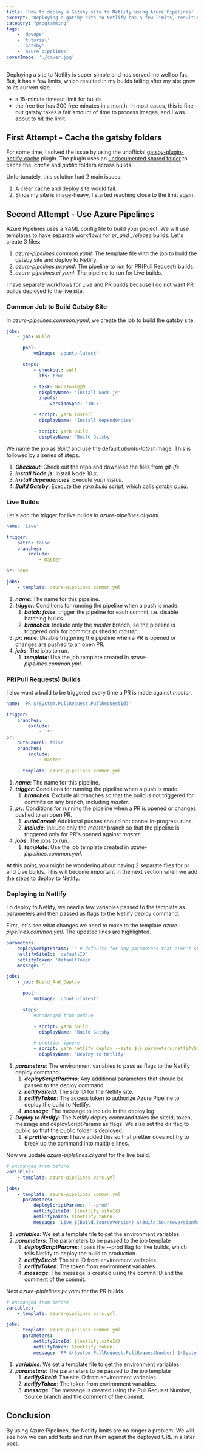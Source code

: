 ```yaml
---
title: 'How to deploy a Gatsby site to Netlify using Azure Pipelines'
excerpt: 'Deploying a gatsby site to Netlify has a few limits, resulting in my builds timing out. By using Azure Pipelines, the limits are no longer a problem'
category: "programming"
tags:
    - 'devops'
    - 'tutorial'
    - 'Gatsby'
    - 'Azure pipelines'
coverImage: './cover.jpg'
---
```


Deploying a site to Netlify is super simple and has served me well so far. But, it has a few limits, which resulted in my builds failing after my site grew to its current size.

-   a 15-minute timeout limit for builds
-   the free tier has 300 free minutes in a month. In most cases, this is fine, but gatsby takes a fair amount of time to process images, and I was about to hit the limit.

## First Attempt - Cache the gatsby folders

For some time, I solved the issue by using the unofficial [gatsby-plugin-netlify-cache](https://www.npmjs.com/package/gatsby-plugin-netlify-cache) plugin. The plugin uses an [undocumented shared folder](https://www.contentful.com/blog/2018/05/17/faster-static-site-builds-part-one-process-only-what-you-need/#caching-for-the-win) to cache the _.cache_ and _public_ folders across builds.

Unfortunately, this solution had 2 main issues.

1. A clear cache and deploy site would fail.
1. Since my site is image-heavy, I started reaching close to the limit again.

## Second Attempt - Use Azure Pipelines

Azure Pipelines uses a YAML config file to build your project. We will use templates to have separate workflows for _pr_and \_release_ builds. Let's create 3 files:

1. _azure-pipelines.common.yaml_: The template file with the job to build the gatsby site and deploy to Netlify.
1. _azure-pipelines.pr.yaml_: The pipeline to run for PR(Pull Request) builds.
1. _azure-pipelines.ci.yaml_: The pipeline to run for Live builds.

I have separate workflows for Live and PR builds because I do not want PR builds deployed to the live site.

### Common Job to Build Gatsby Site

In _azure-pipelines.common.yaml_, we create the job to build the gatsby site.

```yaml
jobs:
    - job: Build

      pool:
          vmImage: 'ubuntu-latest'

      steps:
          - checkout: self
            lfs: true

          - task: NodeTool@@0
            displayName: 'Install Node.js'
            inputs:
                versionSpec: '10.x'

          - script: yarn install
            displayName: 'Install dependencies'

          - script: yarn build
            displayName: 'Build Gatsby'
```

We name the job as _Build_ and use the default _ubuntu-latest_ image. This is followed by a series of steps.

1. **_Checkout_**: Check out the repo and download the files from _git-lfs_.
1. **_Install Node.js_**: Install Node 10.x.
1. **_Install dependencies_**: Execute _yarn install_.
1. **_Build Gatsby_**: Execute the _yarn build_ script, which calls _gatsby build_.

### Live Builds

Let's add the trigger for live builds in _azure-pipelines.ci.yaml_.

```yaml
name: 'Live'

trigger:
    batch: false
    branches:
        include:
            - master

pr: none

jobs:
    - template: azure-pipelines.common.yml
```

1. **_name_**: The name for this pipeline.
1. **_trigger_**: Conditions for running the pipeline when a push is made.
    1. **_batch: false_**: trigger the pipeline for each commit, i.e. disable batching builds.
    1. **_branches_**: Include only the _master_ branch, so the pipeline is triggered only for commits pushed to _master_.
1. **_pr: none_**: Disable triggering the pipeline when a PR is opened or changes are pushed to an open PR.
1. **_jobs_**: The jobs to run.
    1. **_template_**: Use the job template created in _azure-pipelines.common.yml_.

### PR(Pull Requests) Builds

I also want a build to be triggered every time a PR is made against _master_.

```yaml
name: 'PR $(System.PullRequest.PullRequestId)'

trigger:
    branches:
        exclude:
            - '*'
pr:
    autoCancel: false
    branches:
        include:
            - master

    - template: azure-pipelines.common.yml
```

1. **_name_**: The name for this pipeline.
1. **_trigger_**: Conditions for running the pipeline when a push is made.
    1. **_branches_**: Exclude all branches so that the build is not triggered for commits on any branch, including _master_.
1. **_pr:_**: Conditions for running the pipeline when a PR is opened or changes pushed to an open PR.
    1. **_autoCancel_**: Additional pushes should not cancel in-progress runs.
    1. **_include_**: Include only the _master_ branch so that the pipeline is triggered only for PR's opened against _master_.
1. **_jobs_**: The jobs to run.
    1. **_template_**: Use the job template created in _azure-pipelines.common.yml_.

At this point, you might be wondering about having 2 separate files for pr and Live builds. This will become important in the next section when we add the steps to deploy to Netlify.

### Deploying to Netlify

To deploy to Netlify, we need a few variables passed to the template as parameters and then passed as flags to the Netlify deploy command.

First, let's see what changes we need to make to the template _azure-pipelines.common.yml_. The updated lines are highlighted.

```yaml
parameters:
    deployScriptParams: '' # defaults for any parameters that aren't specified
    netlifySiteId: 'defaultID'
    netlifyToken: 'defaultToken'
    message: ''

jobs:
    - job: Build_And_Deploy

      pool:
          vmImage: 'ubuntu-latest'

      steps:
          #unchanged from before

          - script: yarn build
            displayName: 'Build Gatsby'

          # prettier-ignore
          - script: yarn netlify deploy --site ${{ parameters.netlifySiteId }} --auth ${{ parameters.netlifyToken }} --message '${{ parameters.message }}' ${{ parameters.deployScriptParams }} --dir=public
            displayName: 'Deploy to Netlify'
```

1. **_parameters_**: The environment variables to pass as flags to the Netlify deploy command.
    1. **_deployScriptParams_**: Any additional parameters that should be passed to the deploy command.
    1. **_netlifySiteId_**: The site ID for the Netlify site.
    1. **_netlifyToken_**: The access token to authorize Azure Pipeline to deploy the build to Netlify.
    1. **_message_**: The message to include in the deploy log.
1. **_Deploy to Netlify_**: The Netlify deploy command takes the siteId, token, message and deployScriptParams as flags. We also set the dir flag to public so that the public folder is deployed.
    1. **_# prettier-ignore_**: I have added this so that prettier does not try to break up the command into multiple lines.

Now we update _azure-piplelines.ci.yaml_ for the live build.

```yaml
# unchanged from before
variables:
    - template: azure-pipelines.vars.yml

jobs:
    - template: azure-pipelines.common.yml
      parameters:
          deployScriptParams: '--prod'
          netlifySiteId: $(netlify.siteId)
          netlifyToken: $(netlify.token)
          message: 'Live $(Build.SourceVersion) $(Build.SourceVersionMessage)'
```

1. **_variables_**: We set a template file to get the environment variables.
1. **_parameters_**: The parameters to be passed to the job template
    1. **_deployScriptParams_**: I pass the --prod flag for live builds, which tells Netlify to deploy the build to production.
    1. **_netlifySiteId_**: The site ID from environment variables.
    1. **_netlifyToken_**: The token from environment variables.
    1. **_message_**: The message is created using the commit ID and the comment of the commit.

Next _azure-piplelines.pr.yaml_ for the PR builds.

```yaml
# unchanged from before
variables:
    - template: azure-pipelines.vars.yml

jobs:
    - template: azure-pipelines.common.yml
      parameters:
          netlifySiteId: $(netlify.siteId)
          netlifyToken: $(netlify.token)
          message: 'PR $(System.PullRequest.PullRequestNumber) $(System.PullRequest.SourceBranch) $(Build.SourceVersionMessage)'
```

1. **_variables_**: We set a template file to get the environment variables.
1. **_parameters_**: The parameters to be passed to the job template
    1. **_netlifySiteId_**: The site ID from environment variables.
    1. **_netlifyToken_**: The token from environment variables.
    1. **_message_**: The message is created using the Pull Request Number, Source branch and the comment of the commit.

## Conclusion

By using Azure Pipelines, the Netlify limits are no longer a problem. We will see how we can add tests and run them against the deployed URL in a later post.
